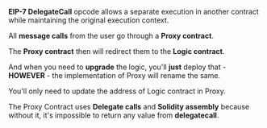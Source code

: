 **EIP-7 DelegateCall** opcode allows a separate execution in another contract while maintaining the original execution context.

All **message calls** from the user go through a **Proxy contract**. 

The **Proxy contract** then will redirect them to the **Logic contract**. 

And when you need to **upgrade** the logic, you'll **just** deploy that - **HOWEVER** - the implementation of Proxy will rename the same. 

You'll only need to update the address of Logic contract in Proxy.

The Proxy Contract uses **Delegate calls** and **Solidity assembly** because without it, it's impossible to return any value from **delegatecall**.